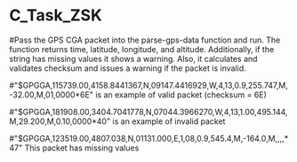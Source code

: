 # C_Task_ZSK
#Pass the GPS CGA packet into the parse-gps-data function and run. The function returns time, latitude, longitude, and altitude. Additionally, if the string has missing values it shows a warning. Also, it calculates and validates checksum and issues a warning if the packet is invalid. 

#"$GPGGA,115739.00,4158.8441367,N,09147.4416929,W,4,13,0.9,255.747,M,-32.00,M,01,0000*6E" is an example of valid packet (checksum = 6E)

#"$GPGGA,181908.00,3404.7041778,N,07044.3966270,W,4,13,1.00,495.144,M,29.200,M,0.10,0000*40" is an example of invalid packet

#"$GPGGA,123519.00,4807.038,N,01131.000,E,1,08,0.9,545.4,M,-164.0,M,,,,*47" This packet has missing values
